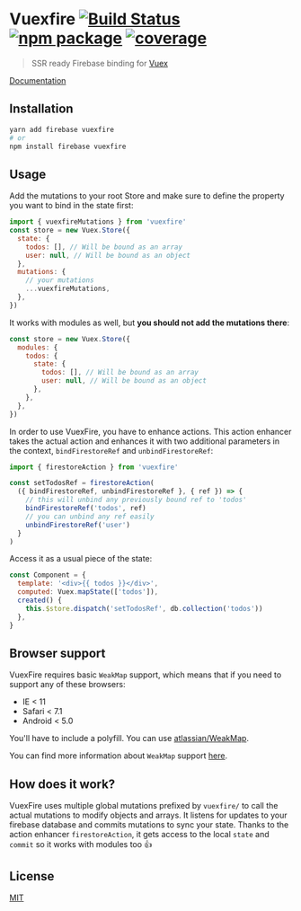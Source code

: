 # Vuexfire [![Build Status](https://badgen.net/circleci/github/vuejs/vuefire)](https://circleci.com/gh/vuejs/vuefire) [![npm package](https://badgen.net/npm/v/vuexfire)](https://www.npmjs.com/package/vuexfire) [![coverage](https://badgen.net/codecov/c/github/vuejs/vuefire)](https://codecov.io/github/vuejs/vuefire)

> SSR ready Firebase binding for [Vuex](https://github.com/vuejs/vuex)

[Documentation](https://vuefire.vuejs.org/vuexfire)

## Installation

```bash
yarn add firebase vuexfire
# or
npm install firebase vuexfire
```

## Usage

Add the mutations to your root Store and make sure to define the property you
want to bind in the state first:

```js
import { vuexfireMutations } from 'vuexfire'
const store = new Vuex.Store({
  state: {
    todos: [], // Will be bound as an array
    user: null, // Will be bound as an object
  },
  mutations: {
    // your mutations
    ...vuexfireMutations,
  },
})
```

It works with modules as well, but **you should not add the mutations there**:

```js
const store = new Vuex.Store({
  modules: {
    todos: {
      state: {
        todos: [], // Will be bound as an array
        user: null, // Will be bound as an object
      },
    },
  },
})
```

In order to use VuexFire, you have to enhance actions. This action enhancer
takes the actual action and enhances it with two additional parameters in the
context, `bindFirestoreRef` and `unbindFirestoreRef`:

```js
import { firestoreAction } from 'vuexfire'

const setTodosRef = firestoreAction(
  ({ bindFirestoreRef, unbindFirestoreRef }, { ref }) => {
    // this will unbind any previously bound ref to 'todos'
    bindFirestoreRef('todos', ref)
    // you can unbind any ref easily
    unbindFirestoreRef('user')
  }
)
```

Access it as a usual piece of the state:

```js
const Component = {
  template: '<div>{{ todos }}</div>',
  computed: Vuex.mapState(['todos']),
  created() {
    this.$store.dispatch('setTodosRef', db.collection('todos'))
  },
}
```

## Browser support

VuexFire requires basic `WeakMap` support, which means that if you need to
support any of these browsers:

- IE < 11
- Safari < 7.1
- Android < 5.0

You'll have to include a polyfill. You can
use [atlassian/WeakMap](https://github.com/atlassian/WeakMap).

You can find more information about `WeakMap`
support [here](http://kangax.github.io/compat-table/es6/#test-WeakMap).

## How does it work?

VuexFire uses multiple global mutations prefixed by `vuexfire/` to call the
actual mutations to modify objects and arrays. It listens for updates to your
firebase database and commits mutations to sync your state. Thanks to the action
enhancer `firestoreAction`, it gets access to the local `state` and `commit` so
it works with modules too :+1:

## License

[MIT](http://opensource.org/licenses/MIT)
